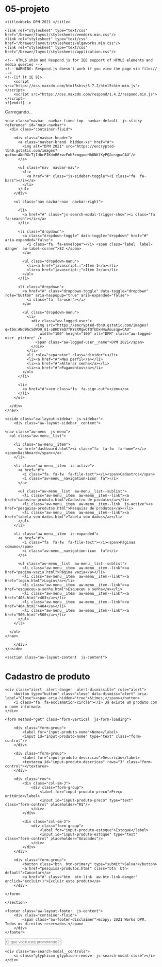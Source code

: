 # 05-projeto


<div id="app"></div>

<html lang="pt">
<head>
	<meta charset="UTF-8"/>
	<meta http-equiv="X-UA-Compatible" content="IE=edge"/>
	<meta name="viewport" content="width=device-width, initial-scale=1"/>

	<title>Works DPM 2021 </title>

	<link rel="stylesheet" type="text/css" href="/brewer/layout/stylesheets/vendors.min.css"/>
	<link rel="stylesheet" type="text/css" href="/brewer/layout/stylesheets/algaworks.min.css"/>
	<link rel="stylesheet" type="text/css" href="/brewer/layout/stylesheets/application.css"/>

	<!-- HTML5 shim and Respond.js for IE8 support of HTML5 elements and media queries -->
	<!-- WARNING: Respond.js doesn't work if you view the page via file:// -->
	<!--[if lt IE 9]>
		<script src="https://oss.maxcdn.com/html5shiv/3.7.2/html5shiv.min.js"></script>
		<script src="https://oss.maxcdn.com/respond/1.4.2/respond.min.js"></script>
	<![endif]-->
</head>
<body>

<div class="aw-layout-loading  js-loading-overlay">
	<div class="aw-layout-loading__container">
		<span class="aw-balls-spinner">Carregando...</span>
	</div>
</div>

<div class="aw-layout-page">

	<nav class="navbar  navbar-fixed-top  navbar-default  js-sticky-reference" id="main-navbar">
	  <div class="container-fluid">

	    <div class="navbar-header">
	      <a class="navbar-brand  hidden-xs" href="#">
	        <img alt="DPM 2021" src="https://encrypted-tbn0.gstatic.com/images?q=tbn:ANd9GcTjIdbcPIKdnB6rwzEoh3cmgyuoHhONKfXyPQ&usqp=CAU"/>
	      </a>

	      <ul class="nav  navbar-nav">
	        <li>
	          <a href="#" class="js-sidebar-toggle"><i class="fa  fa-bars"></i></a>
	        </li>
	      </ul>
	    </div>

	    <ul class="nav navbar-nav  navbar-right">
	    
	      <li>
	        <a href="#" class="js-search-modal-trigger-show"><i class="fa  fa-search"></i></a>
	      </li>
	      
	      <li class="dropdown">
	        <a class="dropdown-toggle" data-toggle="dropdown" href="#" aria-expanded="false">
	          <i class="fa  fa-envelope"></i> <span class="label  label-danger  aw-label-corner">82 </span>
	        </a>
	                  
	        <ul class="dropdown-menu">
	          <li><a href="javascript:;">Item 1</a></li>
	          <li><a href="javascript:;">Item 2</a></li>
	        </ul>
	      </li>
	      
	      <li class="dropdown">
	        <a href="#" class="dropdown-toggle" data-toggle="dropdown" role="button" aria-haspopup="true" aria-expanded="false">
	          <i class="fa  fa-user"></i>
	        </a>
	        
	        <ul class="dropdown-menu">
	          <li>
	            <div class="aw-logged-user">
	              <img src="https://encrypted-tbn0.gstatic.com/images?q=tbn:ANd9GcSdWD9_8I-pBHDYeQ7fKYsXMgwCTQfbDxH4wA&usqp=CAU" 
	                width="100" height="100" alt="DPM" class="aw-logged-user__picture" />
	              <span class="aw-logged-user__name">DPM 2021</span>
	            </div>
	          </li>
	          <li role="separator" class="divider"></li>
	          <li><a href="#">Meu perfil</a></li>
	          <li><a href="#">Alterar senha</a></li>
	          <li><a href="#">Pagamentos</a></li>
	        </ul>
	      </li>
	      
	      <li>
	        <a href="#"><em class="fa  fa-sign-out"></em></a>
	      </li> 
	    </ul>

	  </div>
	</nav>

	<aside class="aw-layout-sidebar  js-sidebar">
		<div class="aw-layout-sidebar__content">

    <nav class="aw-menu  js-menu">
      <ul class="aw-menu__list">

        <li class="aw-menu__item">
          <a href="dashboard.html"><i class="fa  fa-fw  fa-home"></i><span>Dashboard</span></a>
        </li>

        <li class="aw-menu__item  is-active">
          <a href="#">
            <i class="fa  fa-fw  fa-file-text"></i><span>Cadastros</span>
            <i class="aw-menu__navigation-icon  fa"></i>
          </a>
      
          <ul class="aw-menu__list  aw-menu__list--sublist">
            <li class="aw-menu__item  aw-menu__item--link"><a href="cadastro-produto.html">Cadastro de produto</a></li>
            <li class="aw-menu__item  aw-menu__item--link  is-active"><a href="pesquisa-produtos.html">Pesquisa de produtos</a></li>
            <li class="aw-menu__item  aw-menu__item--link"><a href="tabela-sem-dados.html">Tabela sem dados</a></li>
          </ul>
        </li>

        <li class="aw-menu__item  is-expanded">
          <a href="#">
            <i class="fa  fa-fw  fa-file-text"></i><span>Páginas comuns</span>
            <i class="aw-menu__navigation-icon  fa"></i>
          </a>

          <ul class="aw-menu__list  aw-menu__list--sublist">
            <li class="aw-menu__item  aw-menu__item--link"><a href="pagina-vazia.html">Página vazia</a></li>
            <li class="aw-menu__item  aw-menu__item--link"><a href="login.html">Login</a></li>
            <li class="aw-menu__item  aw-menu__item--link"><a href="esqueceu-a-senha.html">Esqueceu a senha</a></li>
            <li class="aw-menu__item  aw-menu__item--link"><a href="403.html">403</a></li>
            <li class="aw-menu__item  aw-menu__item--link"><a href="404.html">404</a></li>
            <li class="aw-menu__item  aw-menu__item--link"><a href="500.html">500</a></li>
          </ul>
        </li>

      </ul>
    </nav>

		</div>
	</aside>

	<section class="aw-layout-content  js-content">


<div class="page-header">
	<div class="container-fluid">
		<h1>
			Cadastro de produto
		</h1>
	</div>
</div>

<div class="container-fluid">

	<div class="alert  alert-danger  alert-dismissible" role="alert">
		<button type="button" class="close" data-dismiss="alert" aria-label="Close"><span aria-hidden="true">&times;</span></button>
		<i class="fa  fa-exclamation-circle"></i> Já existe um produto com o nome informado.
	</div>

	<form method="get" class="form-vertical  js-form-loading">
		
		<div class="form-group">
			<label for="input-produto-nome">Nome</label>
			<input id="input-produto-nome" type="text" class="form-control"/>
		</div>

		<div class="form-group">
			<label for="input-produto-descricao">Descrição</label>
			<textarea id="input-produto-descricao" rows="3" class="form-control"></textarea>
		</div>

		<div class="row">
			<div class="col-sm-3">
				<div class="form-group">
					<label for="input-produto-preco">Preço unitário</label>
					<input id="input-produto-preco" type="text" class="form-control" placeholder="R$"/>
				</div>
			</div>
			
			<div class="col-sm-3">
				<div class="form-group">
					<label for="input-produto-estoque">Estoque</label>
					<input id="input-produto-estoque" type="text" class="form-control" placeholder="Unidades"/>
				</div>
			</div>
		</div>
		
		<div class="form-group">
			<button class="btn  btn-primary" type="submit">Salvar</button>
			<a href="pesquisa-produtos.html" class="btn  btn-default">Cancelar</a>
			<a href="#" class="btn  btn-link  aw-btn-link-danger" onclick="excluir()">Excluir este produto</a>
		</div>

	</form>
</div>

<script>
function excluir() {
	swal({
		title: "Tem certeza?",
		text: "Você não poderá recuperar o produto após a exclusão.",
		type: "warning",
		showCancelButton: true,
		confirmButtonColor: "#DD6B55",
		confirmButtonText: "Sim, exclua agora!",
		closeOnConfirm: false,
		showLoaderOnConfirm: true
	}, function() {
		setTimeout(function() {
			swal("Excluído!", "O produto foi excluído com sucesso.", "success");
		}, 2000);
	});
}
</script>

	</section>
	
	<footer class="aw-layout-footer  js-content">
		<div class="container-fluid">
			<span class="aw-footer-disclaimer">&copy; 2021 Works DPM. Todos os direitos reservados.</span>
		</div>
	</footer>

</div>

<div class="aw-search-modal  js-search-modal">
	<form action="#" class="aw-search-modal__form">
		<input class="aw-search-modal__input  js-search-modal-input" type="text" placeholder="O que você está procurando?"/>
		<div class="aw-search-modal__input-icon">
			<i class="glyphicon  glyphicon-search  js-search-modal-go"></i>
		</div>
	</form>
	
	<div class="aw-search-modal__controls">
		<i class="glyphicon glyphicon-remove  js-search-modal-close"></i>
	</div>
</div>

<script src="/brewer/layout/javascripts/vendors.min.js"></script>
<script src="/brewer/layout/javascripts/algaworks.min.js"></script>
